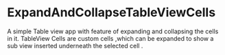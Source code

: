 # ExpandAndCollapseTableViewCells

A simple Table view app with feature of expanding and collapsing the cells in it.
TableView Cells  are custom cells ,which  can be expanded to show a sub view inserted underneath the selected cell .


